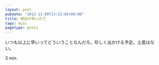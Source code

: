 ```yaml
---
layout: post
pubdate: "2012-11-09T23:52:05+09:00"
title: 明日が早いので
tags: misc
pagetype: posts
---
```

いつも以上に早いってどういうことなんだろ。珍しく出かける予定。土産はない。

3 min.
